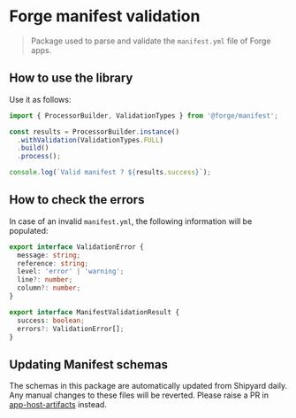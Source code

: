 # Forge manifest validation

> Package used to parse and validate the `manifest.yml` file of Forge apps.

## How to use the library

Use it as follows:

```typescript
import { ProcessorBuilder, ValidationTypes } from '@forge/manifest';

const results = ProcessorBuilder.instance()
  .withValidation(ValidationTypes.FULL)
  .build()
  .process();

console.log(`Valid manifest ? ${results.success}`);
```

## How to check the errors

In case of an invalid `manifest.yml`, the following information will be populated:

```typescript
export interface ValidationError {
  message: string;
  reference: string;
  level: 'error' | 'warning';
  line?: number;
  column?: number;
}

export interface ManifestValidationResult {
  success: boolean;
  errors?: ValidationError[];
}
```

## Updating Manifest schemas
The schemas in this package are automatically updated from Shipyard daily. Any manual changes to these files will be reverted. Please raise a PR in [app-host-artifacts](https://bitbucket.org/atlassian/app-host-artifacts/src/master/) instead.